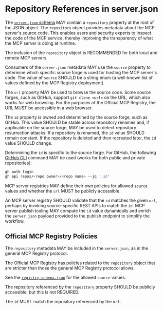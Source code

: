 # Repository References in server.json

The [`server.json` schema](schema.json) MAY contain a `repository` property at the root of the JSON object. The `repository` object provides metadata about the MCP server's source code. This enables users and security experts to inspect the code of the MCP service, thereby improving the transparency of what the MCP server is doing at runtime.

The inclusion of the `repository` object is RECOMMENDED for both local and remote MCP servers.

Consumers of the `server.json` metadata MAY use the `source` property to determine which specific source forge is used for hosting the MCP server's code. The value of `source` SHOULD be a string enum (a well-known list of values defined by the MCP Registry deployment).

The `url` property MAY be used to browse the source code. Some source forges, such as GitHub, support `git clone <url>` on the URL, which also works for web browsing. For the purposes of the Official MCP Registry, the URL MUST be accessible in a web browser.

The `id` property is owned and determined by the source forge, such as GitHub. This value SHOULD be stable across repository renames and, if applicable on the source forge, MAY be used to detect repository resurrection attacks. If a repository is renamed, the `id` value SHOULD remain constant. If the repository is deleted and then recreated later, the `id` value SHOULD change.

Determining the `id` is specific to the source forge. For GitHub, the following [GitHub CLI](https://cli.github.com/) command MAY be used (works for both public and private repositories):

```bash
gh auth login
gh api repos/<repo owner>/<repo name> --jq '.id'
```

MCP server registries MAY define their own policies for allowed `source` values and whether the `url` MUST be publicly accessible.

An MCP server registry SHOULD validate that the `id` matches the given `url`, perhaps by invoking source-specific REST APIs to match the `id`. MCP server publish tooling MAY compute the `id` value dynamically and enrich the `server.json` payload provided to the publish endpoint to simplify the workflow.

## Official MCP Registry Policies

The `repository` metadata MAY be included in the `server.json`, as in the general MCP Registry protocol.

The Official MCP Registry has policies related to the `repository` object that are stricter than those the general MCP Registry protocol allows.

See the [`registry-schema.json`](registry-schema.json) for the allowed `source` values.

The repository referenced by the `repository` property SHOULD be publicly accessible, but this is not REQUIRED.

The `id` MUST match the repository referenced by the `url`.
